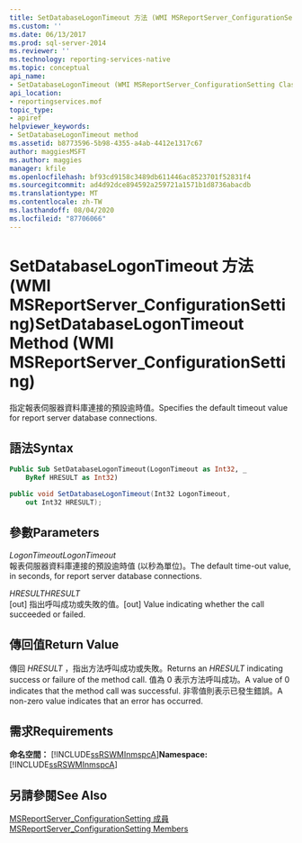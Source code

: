 ```yaml
---
title: SetDatabaseLogonTimeout 方法 (WMI MSReportServer_ConfigurationSetting) | Microsoft Docs
ms.custom: ''
ms.date: 06/13/2017
ms.prod: sql-server-2014
ms.reviewer: ''
ms.technology: reporting-services-native
ms.topic: conceptual
api_name:
- SetDatabaseLogonTimeout (WMI MSReportServer_ConfigurationSetting Class)
api_location:
- reportingservices.mof
topic_type:
- apiref
helpviewer_keywords:
- SetDatabaseLogonTimeout method
ms.assetid: b8773596-5b98-4355-a4ab-4412e1317c67
author: maggiesMSFT
ms.author: maggies
manager: kfile
ms.openlocfilehash: bf93cd9158c3489db611446ac8523701f52831f4
ms.sourcegitcommit: ad4d92dce894592a259721a1571b1d8736abacdb
ms.translationtype: MT
ms.contentlocale: zh-TW
ms.lasthandoff: 08/04/2020
ms.locfileid: "87706066"
---
```

# <a name="setdatabaselogontimeout-method-wmi-msreportserver_configurationsetting"></a><span data-ttu-id="0dfda-102">SetDatabaseLogonTimeout 方法 (WMI MSReportServer_ConfigurationSetting)</span><span class="sxs-lookup"><span data-stu-id="0dfda-102">SetDatabaseLogonTimeout Method (WMI MSReportServer_ConfigurationSetting)</span></span>
  <span data-ttu-id="0dfda-103">指定報表伺服器資料庫連接的預設逾時值。</span><span class="sxs-lookup"><span data-stu-id="0dfda-103">Specifies the default timeout value for report server database connections.</span></span>  
  
## <a name="syntax"></a><span data-ttu-id="0dfda-104">語法</span><span class="sxs-lookup"><span data-stu-id="0dfda-104">Syntax</span></span>  
  
```vb  
Public Sub SetDatabaseLogonTimeout(LogonTimeout as Int32, _  
    ByRef HRESULT as Int32)  
```  
  
```csharp  
public void SetDatabaseLogonTimeout(Int32 LogonTimeout,   
    out Int32 HRESULT);  
```  
  
## <a name="parameters"></a><span data-ttu-id="0dfda-105">參數</span><span class="sxs-lookup"><span data-stu-id="0dfda-105">Parameters</span></span>  
 <span data-ttu-id="0dfda-106">*LogonTimeout*</span><span class="sxs-lookup"><span data-stu-id="0dfda-106">*LogonTimeout*</span></span>  
 <span data-ttu-id="0dfda-107">報表伺服器資料庫連接的預設逾時值 (以秒為單位)。</span><span class="sxs-lookup"><span data-stu-id="0dfda-107">The default time-out value, in seconds, for report server database connections.</span></span>  
  
 <span data-ttu-id="0dfda-108">*HRESULT*</span><span class="sxs-lookup"><span data-stu-id="0dfda-108">*HRESULT*</span></span>  
 <span data-ttu-id="0dfda-109">[out] 指出呼叫成功或失敗的值。</span><span class="sxs-lookup"><span data-stu-id="0dfda-109">[out] Value indicating whether the call succeeded or failed.</span></span>  
  
## <a name="return-value"></a><span data-ttu-id="0dfda-110">傳回值</span><span class="sxs-lookup"><span data-stu-id="0dfda-110">Return Value</span></span>  
 <span data-ttu-id="0dfda-111">傳回 *HRESULT* ，指出方法呼叫成功或失敗。</span><span class="sxs-lookup"><span data-stu-id="0dfda-111">Returns an *HRESULT* indicating success or failure of the method call.</span></span> <span data-ttu-id="0dfda-112">值為 0 表示方法呼叫成功。</span><span class="sxs-lookup"><span data-stu-id="0dfda-112">A value of 0 indicates that the method call was successful.</span></span> <span data-ttu-id="0dfda-113">非零值則表示已發生錯誤。</span><span class="sxs-lookup"><span data-stu-id="0dfda-113">A non-zero value indicates that an error has occurred.</span></span>  
  
## <a name="requirements"></a><span data-ttu-id="0dfda-114">需求</span><span class="sxs-lookup"><span data-stu-id="0dfda-114">Requirements</span></span>  
 <span data-ttu-id="0dfda-115">**命名空間：** [!INCLUDE[ssRSWMInmspcA](../../includes/ssrswminmspca-md.md)]</span><span class="sxs-lookup"><span data-stu-id="0dfda-115">**Namespace:** [!INCLUDE[ssRSWMInmspcA](../../includes/ssrswminmspca-md.md)]</span></span>  
  
## <a name="see-also"></a><span data-ttu-id="0dfda-116">另請參閱</span><span class="sxs-lookup"><span data-stu-id="0dfda-116">See Also</span></span>  
 [<span data-ttu-id="0dfda-117">MSReportServer_ConfigurationSetting 成員</span><span class="sxs-lookup"><span data-stu-id="0dfda-117">MSReportServer_ConfigurationSetting Members</span></span>](msreportserver-configurationsetting-members.md)  
  
  

